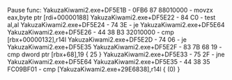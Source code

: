 Pause func:
YakuzaKiwami2.exe+DF5E1B - 0FB6 87 88010000      - movzx eax,byte ptr [rdi+00000188]
YakuzaKiwami2.exe+DF5E22 - 84 C0                 - test al,al
YakuzaKiwami2.exe+DF5E24 - 74 3E                 - je YakuzaKiwami2.exe+DF5E64
YakuzaKiwami2.exe+DF5E26 - 44 38 B3 32010000     - cmp [rbx+00000132],r14l
YakuzaKiwami2.exe+DF5E2D - 74 06                 - je YakuzaKiwami2.exe+DF5E35
YakuzaKiwami2.exe+DF5E2F - 83 7B 68 19           - cmp dword ptr [rbx+68],19 {
25 }
YakuzaKiwami2.exe+DF5E33 - 75 2F                 - jne YakuzaKiwami2.exe+DF5E64
YakuzaKiwami2.exe+DF5E35 - 44 38 35 FC09BF01     - cmp
[YakuzaKiwami2.exe+29E6838],r14l { (0) }

